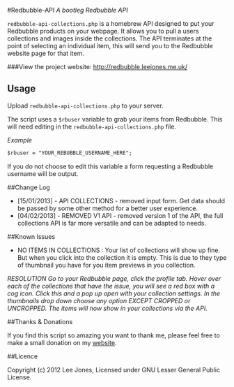 #Redbubble-API
*A bootleg Redbubble API*

`redbubble-api-collections.php` is a homebrew API designed to put your Redbubble products on your webpage. It allows you to pull a users collections and images inside the collections. The API terminates at the point of selecting an individual item, this will send you to the Redbubble website page for that item.

###View the project website:
http://redbubble.leejones.me.uk/

## Usage
Upload `redbubble-api-collections.php` to your server.

The script uses a `$rbuser` variable to grab your items from Redbubble. This will need editing in the `redbubble-api-collections.php` file.

*Example*
```html
$rbuser = "YOUR_REBUBBLE_USERNAME_HERE";
```

If you do not choose to edit this variable a form requesting a Redbubble username will be output.


##Change Log


- [15/01/2013] - API COLLECTIONS - removed input form. Get data should be passed by some other method for a better user experience.
- [04/02/2013] - REMOVED V1 API - removed version 1 of the API, the full collections API is far more versatile and can be adapted to needs.




##Known Issues

- NO ITEMS IN COLLECTIONS : Your list of collections will show up fine. But when you click into the collection it is empty. This is due to they 
type of thumbnail you have for you item previews in you collection.

*RESOLUTION
Go to your Redbubble page, click the profile tab. Hover over each of the collections that have the issue, you will 
see a red box with a cog icon. Click this and a pop up open with your collection settings. In the thumbnails drop down 
choose any option EXCEPT CROPPED or UNCROPPED. The items will now show in your collections via the API.*



##Thanks & Donations

If you find this script so amazing you want to thank me, please feel free to make a small donation on my <a href="http://leejones.me.uk" target="_blank">website</a>.



##Licence

Copyright (c) 2012 Lee Jones, Licensed under GNU Lesser General Public License.
